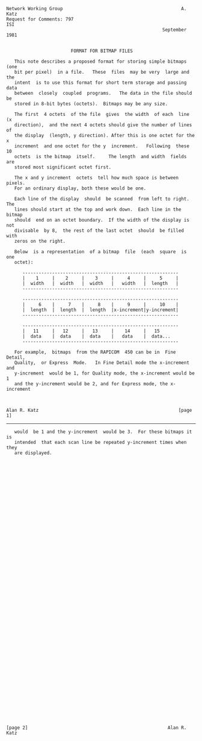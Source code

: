    Network Working Group                                            A. Katz
    Request for Comments: 797                                            ISI
                                                              September 1981


                            FORMAT FOR BITMAP FILES

       This note describes a proposed format for storing simple bitmaps (one
       bit per pixel)  in a file.   These  files  may be very  large and the
       intent  is to use this format for short term storage and passing data
       between  closely  coupled  programs.   The data in the file should be
       stored in 8-bit bytes (octets).  Bitmaps may be any size.

       The first  4 octets  of the file  gives  the width  of each  line  (x
       direction),  and the next 4 octets should give the number of lines of
       the display  (length, y direction). After this is one octet for the x
       increment  and one octet for the y  increment.   Following  these  10
       octets  is the bitmap  itself.     The length  and width  fields  are
       stored most significant octet first.

       The x and y increment  octets  tell how much space is between pixels.
       For an ordinary display, both these would be one.

       Each line of the display  should  be scanned  from left to right. The
       lines should start at the top and work down.  Each line in the bitmap
       should  end on an octet boundary.  If the width of the display is not
       divisable  by 8,  the rest of the last octet  should  be filled  with
       zeros on the right.

       Below  is a representation  of a bitmap  file  (each  square  is  one
       octet):

          ----------------------------------------------------------
          |    1     |    2     |    3     |     4     |     5     |
          |  width   |  width   |  width   |   width   |  length   |
          ----------------------------------------------------------

          ----------------------------------------------------------
          |     6    |     7    |     8    |     9     |     10    |
          |  length  |  length  |  length  |x-increment|y-increment|
          ----------------------------------------------------------

          ----------------------------------------------------------
          |   11     |   12     |   13     |    14     |   15
          |  data    |  data    |  data    |   data    |  data...
          ----------------------------------------------------------

       For example,  bitmaps  from the RAPICOM  450 can be in  Fine  Detail,
       Quality,  or Express  Mode.   In Fine Detail mode the x-increment and
       y-increment  would be 1, for Quality mode, the x-increment would be 1
       and the y-increment would be 2, and for Express mode, the x-increment



    Alan R. Katz                                                    [page 1]

------------------------------------------------------------------------

``` newpage
   would  be 1 and the y-increment  would be 3.  For these bitmaps it is
   intended  that each scan line be repeated y-increment times when they
   are displayed.



















































[page 2]                                                    Alan R. Katz
```
